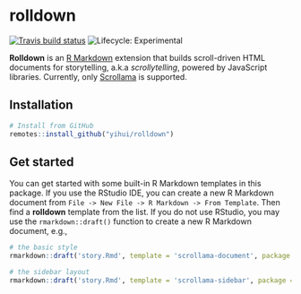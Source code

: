 # rolldown

[![Travis build status](https://travis-ci.com/yihui/rolldown.svg?branch=master)](https://travis-ci.com/yihui/rolldown)
![Lifecycle: Experimental](https://img.shields.io/badge/lifecycle-experimental-orange.svg)

**Rolldown** is an [R Markdown](https://rmarkdown.rstudio.com) extension that builds scroll-driven HTML documents for storytelling, a.k.a _scrollytelling_, powered by JavaScript libraries. Currently, only [Scrollama](https://github.com/russellgoldenberg/scrollama) is supported. 

## Installation
  
```r
# Install from GitHub
remotes::install_github("yihui/rolldown")
```

## Get started

You can get started with some built-in R Markdown templates in this package. If you use the RStudio IDE, you can create a new R Markdown document from `File -> New File -> R Markdown -> From Template`. Then find a **rolldown** template from the list. If you do not use RStudio, you may use the `rmarkdown::draft()` function to create a new R Markdown document, e.g.,

```r
# the basic style
rmarkdown::draft('story.Rmd', template = 'scrollama-document', package = 'rolldown')

# the sidebar layout
rmarkdown::draft('story.Rmd', template = 'scrollama-sidebar', package = 'rolldown')
```

